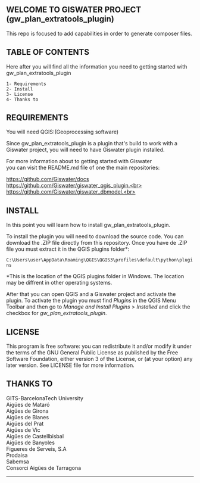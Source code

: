 ## WELCOME TO GISWATER PROJECT (gw_plan_extratools_plugin)

This repo is focused to add capabilities in order to generate composer files.

## TABLE OF CONTENTS
Here after you will find all the information you need to getting started with gw_plan_extratools_plugin<br>

	1- Requirements
	2- Install
	3- License
	4- Thanks to

## REQUIREMENTS

You will need QGIS:(Geoprocessing software)

Since gw_plan_extratools_plugin is a plugin that's build to work with a Giswater project, you will need to have Giswater plugin installed.

For more information about to getting started with Giswater<br> you can visit the README.md file of one the main repositories:

https://github.com/Giswater/docs<br>
https://github.com/Giswater/giswater_qgis_plugin.<br>
https://github.com/Giswater/giswater_dbmodel.<br>


## INSTALL
In this point you will learn how to install gw_plan_extratools_plugin.<br>

To install the plugin you will need to download the source code. You can download the .ZIP file directly from this repository. Once you have de .ZIP file you must extract it in the QGIS plugins folder*:

`C:\Users\user\AppData\Roaming\QGIS\QGIS3\profiles\default\python\plugins`<br>

*This is the location of the QGIS plugins folder in Windows. The location may be diffrent in other operating systems.

After that you can open QGIS and a Giswater project and activate the plugin. To activate the plugin you must find _Plugins_ in the QGIS Menu Toolbar and then go to _Manage and Install Plugins_ > _Installed_ and click the checkbox for _gw_plan_extratools_plugin_.

## LICENSE
This program is free software: you can redistribute it and/or modify it under the terms of the GNU General Public License as published by the Free Software Foundation, either version 3 of the License, or (at your option) any later version. See LICENSE file for more information.


## THANKS TO
GITS-BarcelonaTech University<br>
Aigües de Mataró<br>
Aigües de Girona<br>
Aigües de Blanes<br>
Aigües del Prat<br>
Aigües de Vic<br>
Aigües de Castellbisbal<br>
Aigües de Banyoles<br>
Figueres de Serveis, S.A<br>
Prodaisa<br>
Sabemsa<br>
Consorci Aigües de Tarragona<br>

-----------------------------------
